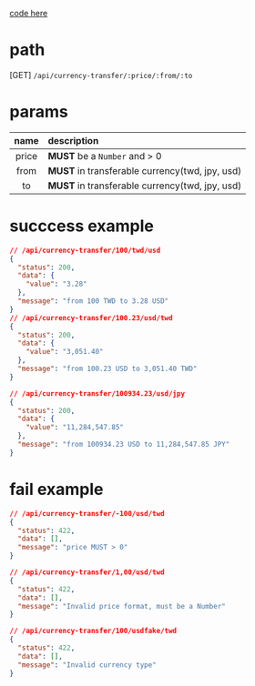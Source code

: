 [code here](code)
# path
[GET] `/api/currency-transfer/:price/:from/:to`
# params
| name  | description                                      |
| :---: | :----------------------------------------------- |
| price | **MUST** be a `Number` and > 0                   |
| from  | **MUST** in transferable currency(twd, jpy, usd) |
|  to   | **MUST** in transferable currency(twd, jpy, usd) |

# succcess example
```json
// /api/currency-transfer/100/twd/usd
{
  "status": 200,
  "data": {
    "value": "3.28"
  },
  "message": "from 100 TWD to 3.28 USD"
}
// /api/currency-transfer/100.23/usd/twd
{
  "status": 200,
  "data": {
    "value": "3,051.40"
  },
  "message": "from 100.23 USD to 3,051.40 TWD"
}

// /api/currency-transfer/100934.23/usd/jpy
{
  "status": 200,
  "data": {
    "value": "11,284,547.85"
  },
  "message": "from 100934.23 USD to 11,284,547.85 JPY"
}
```
# fail example
```json
// /api/currency-transfer/-100/usd/twd
{
  "status": 422,
  "data": [],
  "message": "price MUST > 0"
}

// /api/currency-transfer/1,00/usd/twd
{
  "status": 422,
  "data": [],
  "message": "Invalid price format, must be a Number"
}

// /api/currency-transfer/100/usdfake/twd
{
  "status": 422,
  "data": [],
  "message": "Invalid currency type"
}
```
